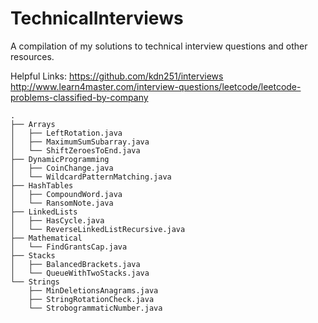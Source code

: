 # TechnicalInterviews
A compilation of my solutions to technical interview
questions and other resources.

Helpful Links:
https://github.com/kdn251/interviews
http://www.learn4master.com/interview-questions/leetcode/leetcode-problems-classified-by-company

```
.  
├── Arrays  
│   ├── LeftRotation.java  
│   ├── MaximumSumSubarray.java  
│   └── ShiftZeroesToEnd.java  
├── DynamicProgramming  
│   ├── CoinChange.java  
│   └── WildcardPatternMatching.java  
├── HashTables  
│   ├── CompoundWord.java  
│   └── RansomNote.java  
├── LinkedLists  
│   ├── HasCycle.java  
│   └── ReverseLinkedListRecursive.java  
├── Mathematical  
│   └── FindGrantsCap.java  
├── Stacks  
│   ├── BalancedBrackets.java  
│   └── QueueWithTwoStacks.java  
└── Strings  
    ├── MinDeletionsAnagrams.java  
    ├── StringRotationCheck.java  
    └── StrobogrammaticNumber.java  
```
